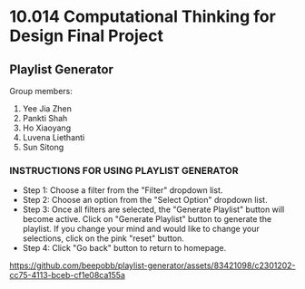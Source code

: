 # 10.014 Computational Thinking for Design Final Project

## Playlist Generator

Group members:
1. Yee Jia Zhen
2. Pankti Shah
3. Ho Xiaoyang
4. Luvena Liethanti
5. Sun Sitong

### INSTRUCTIONS FOR USING PLAYLIST GENERATOR
* Step 1: Choose a filter from the "Filter" dropdown list.
* Step 2: Choose an option from the "Select Option" dropdown list.
* Step 3: Once all filters are selected, the "Generate Playlist" button will become active. Click on "Generate Playlist" button to generate the playlist. If you change your mind and would like to change your selections, click on the pink "reset" button.
* Step 4: Click "Go back" button to return to homepage.

https://github.com/beepobb/playlist-generator/assets/83421098/c2301202-cc75-4113-bceb-cf1e08ca155a

